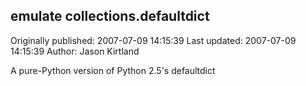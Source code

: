 ## emulate collections.defaultdict

Originally published: 2007-07-09 14:15:39
Last updated: 2007-07-09 14:15:39
Author: Jason Kirtland

A pure-Python version of Python 2.5's defaultdict